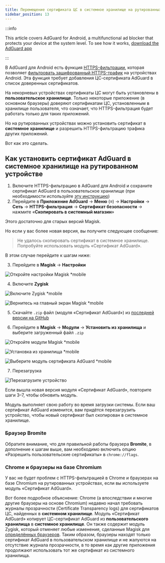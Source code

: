 ```yaml
---
title: Перемещение сертификата ЦС в системное хранилище на рутированных устройствах
sidebar_position: 13
---
```


:::info

This article covers AdGuard for Android, a multifunctional ad blocker that protects your device at the system level. To see how it works, [download the AdGuard app](https://adguard.com/download.html?auto=true)

:::

В AdGuard для Android есть функция [HTTPS-фильтрации](../../overview#https-filtering), которая позволяет [фильтровать зашифрованный HTTPS-трафик](/general/https-filtering/what-is-https-filtering) на устройствах Android. Эта функция требует добавления ЦС-сертификата AdGuard в список доверенных сертификатов.

На некорневых устройствах сертификаты ЦС могут быть установлены в **пользовательское хранилище**. Только некоторые приложение (в основном браузеры) доверяют сертификатам ЦС, установленным в хранилище пользователя, что означает, что HTTPS-фильтрация будет работать только для таких приложений.

Но на рутированных устройствах можно установить сертификат в **системное хранилище** и разрешить HTTPS-фильтрацию трафика других приложений.

Вот как это сделать.

## Как установить сертификат AdGuard в системное хранилище на рутированном устройстве

1. Включите HTTPS-фильтрацию в AdGuard для Android и сохраните сертификат AdGuard в пользовательское хранилище (при необходимости используйте [эту инструкцию](../../overview#https-filtering))
2. Перейдите в **Приложение AdGuard** → **Меню** (≡) → **Настройки** → **Сеть** → **HTTPS-фильтрация** → **Сертификат безопасности** → нажмите «**Скопировать в системный магазин**»

Этого достаточно для старых версий Magisk.

Но если у вас более новая версия, вы получите следующее сообщение:

> Не удалось скопировать сертификат в системное хранилище. Попробуйте использовать модуль «Сертификат AdGuard».

В этом случае перейдите к шагам ниже:

3. Перейдите в **Magisk** → **Настройки**

![Откройте настройки Magisk *mobile](https://cdn.adtidy.org/content/kb/ad_blocker/android/solving_problems/https-certificate-for-rooted/magisk-module-1.png)

4. Включите **Zygisk**

![Включите Zygisk *mobile](https://cdn.adtidy.org/content/kb/ad_blocker/android/solving_problems/https-certificate-for-rooted/magisk-module-2.png)

![Вернитесь на главный экран Magisk *mobile](https://cdn.adtidy.org/content/kb/ad_blocker/android/solving_problems/https-certificate-for-rooted/magisk-module-3.png)

5. Скачайте `.zip` файл (модуля «Сертификат AdGuard») из [последней версии на GitHub](https://github.com/AdguardTeam/adguardcert/releases/latest/)

6. Перейдите в **Magisk** → **Модули** → **Установить из хранилища** и выберите загруженный файл `.zip`

![Откройте модули Magisk *mobile](https://cdn.adtidy.org/content/kb/ad_blocker/android/solving_problems/https-certificate-for-rooted/magisk-module-4.png)

![Установка из хранилища *mobile](https://cdn.adtidy.org/content/kb/ad_blocker/android/solving_problems/https-certificate-for-rooted/magisk-module-5.png)

![Выберите модуль сертификата AdGuard *mobile](https://cdn.adtidy.org/content/kb/ad_blocker/android/solving_problems/https-certificate-for-rooted/magisk-module-6.png)

7. Перезагрузка

![Перезагрузите устройство](https://cdn.adtidy.org/content/kb/ad_blocker/android/solving_problems/https-certificate-for-rooted/magisk-module-7.png)

Если вышла новая версия модуля «Сертификат AdGuard», повторите шаги 3–7, чтобы обновить модуль.

Модуль выполняет свою работу во время загрузки системы. Если ваш сертификат AdGuard изменится, вам придётся перезагрузить устройство, чтобы новый сертификат был скопирован в системное хранилище.

### Браузер Bromite

Обратите внимание, что для правильной работы браузера **Bromite**, в дополнение к шагам выше, вам необходимо включить опцию «Разрешить пользовательские сертификаты» в `chrome://flags`.

### Chrome и браузеры на базе Chromium

У вас не будет проблем с HTTPS-фильтрацией в Chrome и браузерах на базе Chromium на рутированных устройствах, если вы используете модуль «Сертификат AdGuard».

Вот более подробное объяснение: Chrome (а впоследствии и многие другие браузеры на основе Chromium) недавно начал требовать журналы прозрачности (Certificate Transparency logs) для сертификатов ЦС, найденных в **системном хранилище**. Модуль «Сертификат AdGuard» копирует ЦС-сертификат AdGuard из **пользовательского хранилища** в **системное хранилище**. Он также содержит модуль Zygisk, который отменяет любые изменения, сделанные Magisk для [определённых браузеров](https://github.com/AdguardTeam/adguardcert/blob/master/zygisk_module/jni/browsers.inc). Таким образом, браузеры находят только сертификат AdGuard в пользовательском хранилище и не жалуются на отсутствие журнала прозрачности, в то время как другие приложения продолжают использовать тот же сертификат из системного хранилища.
